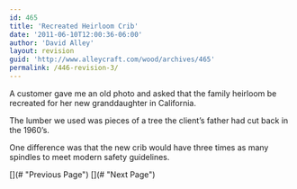```yaml
---
id: 465
title: 'Recreated Heirloom Crib'
date: '2011-06-10T12:00:36-06:00'
author: 'David Alley'
layout: revision
guid: 'http://www.alleycraft.com/wood/archives/465'
permalink: /446-revision-3/
---
```


A customer gave me an old photo and asked that the family heirloom be recreated for her new granddaughter in California.

The lumber we used was pieces of a tree the client’s father had cut back in the 1960’s.

One difference was that the new crib would have three times as many spindles to meet modern safety guidelines.

<div class="gallery_clear"></div><div class="photospace" id="gallery_465_19"> <div class="thumbs_wrap2"><div class="thumbs_wrap"><div class="thumnail_col " id="thumbs_465_19"> 
<div class="photospace_clear"></div> [](# "Previous Page") [](# "Next Page") </div> </div> </div> <div class="gal_content"><div class="controls" id="controls_465_19"></div><div class="slideshow-container"><div class="loader" id="loading_465_19"></div><div class="slideshow" id="slideshow_465_19"></div><div class="caption-container" id="caption_465_19"></div> </div> </div> </div><div class="gallery_clear"></div> <script type="text/javascript">
			
			jQuery(document).ready(function($) {
				
				// We only want these styles applied when javascript is enabled
				$('.gal_content').css('display', 'block');
				$('.thumnail_col').css('width', '190px');
				
				// Initialize Advanced Galleriffic Gallery 
				var gallery = $('#thumbs_465_19').galleriffic({ 
					delay:                     3500,
					numThumbs:                 18,
					preloadAhead:              18,
					enableTopPager:            0,
					enableBottomPager:         false,
					imageContainerSel:         '#slideshow_465_19',
					controlsContainerSel:      '#controls_465_19',
					captionContainerSel:       '#caption_465_19',  
					loadingContainerSel:       '#loading_465_19',
					renderSSControls:          true,
					renderNavControls:         true,
					playLinkText:              '',
					pauseLinkText:             '',
					prevLinkText:              '',
					nextLinkText:              '',
					nextPageLinkText:          '&rsaquo;',
					prevPageLinkText:          '&lsaquo;',
					enableHistory:              0,
					autoStart:                 	1,
					enableKeyboardNavigation:	true,
					syncTransitions:           	1,
					defaultTransitionDuration: 	300,
						
					onTransitionOut:           function(slide, caption, isSync, callback) {
						slide.fadeTo(this.getDefaultTransitionDuration(isSync), 0.0, callback);
						caption.fadeTo(this.getDefaultTransitionDuration(isSync), 0.0);
					},
					onTransitionIn:            function(slide, caption, isSync) {
						var duration = this.getDefaultTransitionDuration(isSync);
						slide.fadeTo(duration, 1.0);
	
						// Position the caption at the bottom of the image and set its opacity
						var slideImage = slide.find('img');
						caption.width(slideImage.width())
							.css({
								//'bottom' : Math.floor((slide.height() - slideImage.outerHeight()) / 2 - 40),
								'top' : slideImage.outerHeight(),
								'left' : Math.floor((slide.width() - slideImage.width()) / 2) + slideImage.outerWidth() - slideImage.width()
							})
							.fadeTo(duration, 1.0);
						
					},
					onPageTransitionOut:       function(callback) {
						this.hide();
						setTimeout(callback, 100); // wait a bit
					},
					onPageTransitionIn:        function() {
						var prevPageLink = this.find('a.prev').css('display', 'none');
						var nextPageLink = this.find('a.next').css('display', 'none');
						
						// Show appropriate next / prev page links
						if (this.displayedPage > 0)
							prevPageLink.css('display', 'block');
		
						var lastPage = this.getNumPages() - 1;
						if (this.displayedPage < lastPage)
							nextPageLink.css('display', 'block');
		
						this.fadeTo('fast', 1.0);
					}
					
				}); 
				
				
				
				/**************** Event handlers for custom next / prev page links **********************/
		
				gallery.find('a.prev').click(function(e) {
					gallery.previousPage();
					e.preventDefault();
				});
		
				gallery.find('a.next').click(function(e) {
					gallery.nextPage(); 
					e.preventDefault();
				});
		
			});
		</script>